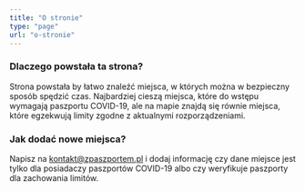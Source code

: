 ```yaml
---
title: "O stronie"
type: "page"
url: "o-stronie"
---
```


<h3 class="text-lg font-bold p-3">Dlaczego powstała ta strona?</h3>

Strona powstała by łatwo znaleźć miejsca, w których można w bezpieczny sposób spędzić czas. Najbardziej cieszą miejsca, które do wstępu wymagają paszportu COVID-19, ale na mapie znajdą się równie miejsca, które egzekwują limity zgodne z aktualnymi rozporządzeniami.

<h3 class="text-lg font-bold p-3">Jak dodać nowe miejsca?</h3>

Napisz na <a href="mailto:kontakt@zpaszportem.pl" class="underline text-sky-500">kontakt@zpaszportem.pl</a> i dodaj informację czy dane miejsce jest tylko dla posiadaczy paszportów COVID-19 albo czy weryfikuje paszporty dla zachowania limitów.

